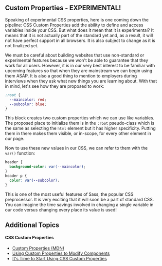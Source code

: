 ## Custom Properties - EXPERIMENTAL!

Speaking of experimental CSS properties, here is one coming down the pipeline: CSS Custom Properties add the ability to define and access variables inside your CSS. But what does it mean that it is experimental? It means that it is not actually part of the standard yet and, as a result, it will not have perfect support in all browsers. It is also subject to change as it is not finalized yet.

We must be careful about building websites that use non-standard or experimental features because we won't be able to guarantee that they work for all users. However, it is in our very best interest to be familiar with upcoming features so that when they are mainstream we can begin using them ASAP. It is also a good thing to mention to employers during interviews when they ask what new things you are learning about. With that in mind, let's see how they are proposed to work:

```css
:root {
  --maincolor: red;
  --subcolor: blue;
}
```

This block creates two custom properties which we can use like variables. The proposed place to initialize them is in the `:root` pseudo-class which is the same as selecting the `html` element but it has higher specificity. Putting them in there makes them visible, or in-scope, for every other element in our page.

Now to use these new values in our CSS, we can refer to them with the `var()` function:

```css
header {
  background-color: var(--maincolor);
}
header p {
  color: var(--subcolor);
}
```

This is one of the most useful features of Sass, the popular CSS preprocessor. It is very exciting that it will soon be a part of standard CSS. You can imagine the time savings involved in changing a single variable in our code versus changing every place its value is used!

## Additional Topics

#### CSS Custom Properties

* [Custom Properties (MDN)](https://developer.mozilla.org/en-US/docs/Web/CSS/--*)
* [Using Custom Properties to Modify Components](https://css-tricks.com/using-custom-properties-modify-components/)
* [It's Time to Start Using CSS Custom Properties](https://www.smashingmagazine.com/2017/04/start-using-css-custom-properties/)
